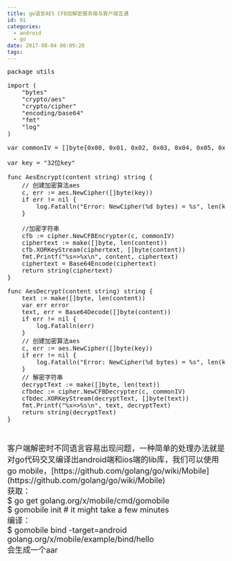 ```yaml
---
title: go语言AES CFB加解密服务端与客户端互通
id: 91
categories:
  - android
  - go
date: 2017-08-04 00:09:20
tags:
---
```


<pre class="html">package utils

import (
	"bytes"
	"crypto/aes"
	"crypto/cipher"
	"encoding/base64"
	"fmt"
	"log"
)

var commonIV = []byte{0x00, 0x01, 0x02, 0x03, 0x04, 0x05, 0x06, 0x07, 0x08, 0x09, 0x0a, 0x0b, 0x0c, 0x0d, 0x0e, 0x0f}

var key = "32位key"

func AesEncrypt(content string) string {
	// 创建加密算法aes
	c, err := aes.NewCipher([]byte(key))
	if err != nil {
		log.Fatalln("Error: NewCipher(%d bytes) = %s", len(key), err)
	}

	//加密字符串
	cfb := cipher.NewCFBEncrypter(c, commonIV)
	ciphertext := make([]byte, len(content))
	cfb.XORKeyStream(ciphertext, []byte(content))
	fmt.Printf("%s=&gt;%x\n", content, ciphertext)
	ciphertext = Base64Encode(ciphertext)
	return string(ciphertext)
}

func AesDecrypt(content string) string {
	text := make([]byte, len(content))
	var err error
	text, err = Base64Decode([]byte(content))
	if err != nil {
		log.Fatalln(err)
	}
	// 创建加密算法aes
	c, err := aes.NewCipher([]byte(key))
	if err != nil {
		log.Fatalln("Error: NewCipher(%d bytes) = %s", len(key), err)
	}
	// 解密字符串
	decryptText := make([]byte, len(text))
	cfbdec := cipher.NewCFBDecrypter(c, commonIV)
	cfbdec.XORKeyStream(decryptText, []byte(text))
	fmt.Printf("%x=&gt;%s\n", text, decryptText)
	return string(decryptText)
}</pre>
&nbsp;
<div><span style="font-size: 18px;">客户端解密时不同语言容易出现问题，一种简单的处理办法就是对go代码交叉编译出android端和ios端的lib库，我们可以使用go mobile，[https://github.com/golang/go/wiki/Mobile](https://github.com/golang/go/wiki/Mobile)</span></div>
<div><span style="font-size: 18px;">获取：</span></div>
<div><span style="font-size: 18px;">$ go get golang.org/x/mobile/cmd/gomobile</span></div>
<div><span style="font-size: 18px;">$ gomobile init # it might take a few minutes</span></div>
<div><span style="font-size: 18px;">编译：</span></div>
<div><span style="font-size: 18px;">$ gomobile bind -target=android golang.org/x/mobile/example/bind/hello</span></div>
<div><span style="font-size: 18px;">会生成一个aar</span></div>
&nbsp;